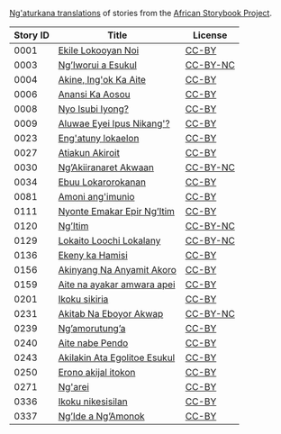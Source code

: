 [Ng'aturkana translations](http://my.africanstorybook.org/language/ng'aturkana) of stories from the [African Storybook Project](http://my.africanstorybook.org).

Story ID | Title | License
-------- | ----- | -------
0001 | [Ekile Lokooyan Noi](http://africanstorybook.org/reader.php?id=20341&d=0&a=1) | [CC-BY](https://creativecommons.org/licenses/by/4.0/)
0003 | [Ng’Iworui a Esukul](http://africanstorybook.org/reader.php?id=2977&d=0&a=1) | [CC-BY-NC](https://creativecommons.org/licenses/by-nc/3.0/)
0004 | [Akine, Ing'ok Ka Aite](http://africanstorybook.org/reader.php?id=7014&d=0&a=1) | [CC-BY](https://creativecommons.org/licenses/by/3.0/)
0006 | [Anansi Ka Aosou](http://africanstorybook.org/reader.php?id=2235&d=0&a=1) | [CC-BY](https://creativecommons.org/licenses/by/4.0/)
0008 | [Nyo Isubi Iyong?](http://africanstorybook.org/reader.php?id=9778&d=0&a=1) | [CC-BY](https://creativecommons.org/licenses/by/3.0/)
0009 | [Aluwae Eyei Ipus Nikang'?](http://africanstorybook.org/reader.php?id=9544&d=0&a=1) | [CC-BY](https://creativecommons.org/licenses/by/4.0/)
0023 | [Eng'atuny lokaelon](http://africanstorybook.org/stories/engatuny-lokaelon) | [CC-BY](https://creativecommons.org/licenses/by/3.0/)
0027 | [Atiakun Akiroit](http://africanstorybook.org/reader.php?id=20496&d=0&a=1) | [CC-BY](https://creativecommons.org/licenses/by/4.0/)
0030 | [Ng’Akiiranaret Akwaan](http://africanstorybook.org/reader.php?id=2893&d=0&a=1) | [CC-BY-NC](https://creativecommons.org/licenses/by-nc/3.0/)
0034 | [Ebuu Lokarorokanan](http://africanstorybook.org/stories/ebuu-lokarorokanan) | [CC-BY](https://creativecommons.org/licenses/by/3.0/)
0081 | [Amoni ang'imunio](http://africanstorybook.org/stories/amoni-ang’imunio) | [CC-BY](https://creativecommons.org/licenses/by/4.0/)
0111 | [Nyonte Emakar Epir Ng’Itim](http://africanstorybook.org/reader.php?id=8447&d=0&a=1) | [CC-BY](https://creativecommons.org/licenses/by/3.0/)
0120 | [Ng’Itim](http://africanstorybook.org/reader.php?id=2812&d=0&a=1) | [CC-BY-NC](https://creativecommons.org/licenses/by-nc/3.0/)
0129 | [Lokaito Loochi Lokalany](http://africanstorybook.org/reader.php?id=2906&d=0&a=1) | [CC-BY-NC](https://creativecommons.org/licenses/by-nc/3.0/)
0136 | [Ekeny ka Hamisi](http://africanstorybook.org/stories/ekeny-ka-hamisi) | [CC-BY](https://creativecommons.org/licenses/by/3.0/)
0156 | [Akinyang Na Anyamit Akoro](http://africanstorybook.org/reader.php?id=12708&d=0&a=1) | [CC-BY](https://creativecommons.org/licenses/by/3.0/)
0159 | [Aite na ayakar amwara apei](http://africanstorybook.org/stories/aite-na-ayakar-amwara-apei) | [CC-BY](https://creativecommons.org/licenses/by/3.0/)
0201 | [Ikoku sikiria](http://africanstorybook.org/stories/ikoku-sikiria) | [CC-BY](https://creativecommons.org/licenses/by/4.0/)
0231 | [Akitab Na Eboyor Akwap](http://africanstorybook.org/reader.php?id=2212&d=0&a=1) | [CC-BY-NC](https://creativecommons.org/licenses/by-nc/3.0/)
0239 | [Ng’amorutung’a](http://africanstorybook.org/stories/ng%E2%80%99amorutung%E2%80%99) | [CC-BY](https://creativecommons.org/licenses/by/4.0/)
0240 | [Aite nabe Pendo](http://africanstorybook.org/stories/aite-nabe-pendo) | [CC-BY](https://creativecommons.org/licenses/by/3.0/)
0243 | [Akilakin Ata Egolitoe Esukul](http://africanstorybook.org/reader.php?id=12765&d=0&a=1) | [CC-BY](https://creativecommons.org/licenses/by/4.0/)
0250 | [Erono akijal itokon](http://africanstorybook.org/stories/erono-akijal-itokon) | [CC-BY](https://creativecommons.org/licenses/by/3.0/)
0271 | [Ng'arei](http://africanstorybook.org/reader.php?id=9543&d=0&a=1) | [CC-BY](https://creativecommons.org/licenses/by/4.0/)
0336 | [Ikoku nikesisilan](http://africanstorybook.org/stories/ikoku-nikesisilan) | [CC-BY](https://creativecommons.org/licenses/by/4.0/)
0337 | [Ng’Ide a Ng’Amonok](http://africanstorybook.org/reader.php?id=8743&d=0&a=1) | [CC-BY](https://creativecommons.org/licenses/by/3.0/)
